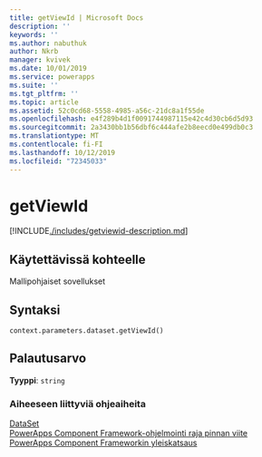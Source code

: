 ```yaml
---
title: getViewId | Microsoft Docs
description: ''
keywords: ''
ms.author: nabuthuk
author: Nkrb
manager: kvivek
ms.date: 10/01/2019
ms.service: powerapps
ms.suite: ''
ms.tgt_pltfrm: ''
ms.topic: article
ms.assetid: 52c0cd68-5558-4985-a56c-21dc8a1f55de
ms.openlocfilehash: e4f289b4d1f0091744987115e42c4d30cb6d5d93
ms.sourcegitcommit: 2a3430bb1b56dbf6c444afe2b8eecd0e499db0c3
ms.translationtype: MT
ms.contentlocale: fi-FI
ms.lasthandoff: 10/12/2019
ms.locfileid: "72345033"
---
```

# <a name="getviewid"></a>getViewId

[!INCLUDE[./includes/getviewid-description.md](./includes/getviewid-description.md)]

## <a name="available-for"></a>Käytettävissä kohteelle 

Mallipohjaiset sovellukset

## <a name="syntax"></a>Syntaksi

`context.parameters.dataset.getViewId()`

## <a name="return-value"></a>Palautusarvo

**Tyyppi**: `string`


### <a name="related-topics"></a>Aiheeseen liittyviä ohjeaiheita

[DataSet](../dataset.md)<br/>
[PowerApps Component Framework-ohjelmointi raja pinnan viite](../../reference/index.md)<br/>
[PowerApps Component Frameworkin yleiskatsaus](../../overview.md)